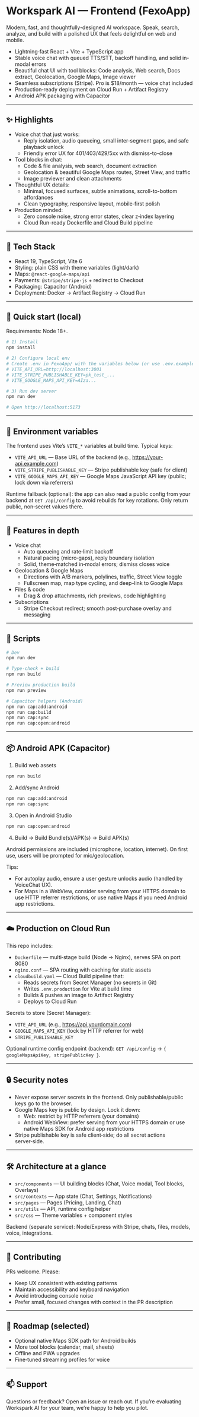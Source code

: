 # Workspark AI — Frontend (FexoApp)

Modern, fast, and thoughtfully-designed AI workspace. Speak, search, analyze, and build with a polished UX that feels delightful on web and mobile.

- Lightning‑fast React + Vite + TypeScript app
- Stable voice chat with queued TTS/STT, backoff handling, and solid in-modal errors
- Beautiful chat UI with tool blocks: Code analysis, Web search, Docs extract, Geolocation, Google Maps, Image viewer
- Seamless subscriptions (Stripe). Pro is $18/month — voice chat included
- Production‑ready deployment on Cloud Run + Artifact Registry
- Android APK packaging with Capacitor

---

## ✨ Highlights

- Voice chat that just works:
  - Reply isolation, audio queueing, small inter‑segment gaps, and safe playback unlock
  - Friendly error UX for 401/403/429/5xx with dismiss-to-close
- Tool blocks in chat:
  - Code & file analysis, web search, document extraction
  - Geolocation & beautiful Google Maps routes, Street View, and traffic
  - Image previewer and clean attachments
- Thoughtful UX details:
  - Minimal, focused surfaces, subtle animations, scroll-to-bottom affordances
  - Clean typography, responsive layout, mobile‑first polish
- Production minded:
  - Zero console noise, strong error states, clear z‑index layering
  - Cloud Run-ready Dockerfile and Cloud Build pipeline

---

## 🧱 Tech Stack

- React 19, TypeScript, Vite 6
- Styling: plain CSS with theme variables (light/dark)
- Maps: `@react-google-maps/api`
- Payments: `@stripe/stripe-js` + redirect to Checkout
- Packaging: Capacitor (Android)
- Deployment: Docker → Artifact Registry → Cloud Run

---

## 🚀 Quick start (local)

Requirements: Node 18+.

```bash
# 1) Install
npm install

# 2) Configure local env
# Create .env in FexoApp/ with the variables below (or use .env.example):
# VITE_API_URL=http://localhost:3001
# VITE_STRIPE_PUBLISHABLE_KEY=pk_test_...
# VITE_GOOGLE_MAPS_API_KEY=AIza...

# 3) Run dev server
npm run dev

# Open http://localhost:5173
```

---

## 🔐 Environment variables

The frontend uses Vite’s `VITE_*` variables at build time. Typical keys:

- `VITE_API_URL` — Base URL of the backend (e.g., https://your-api.example.com)
- `VITE_STRIPE_PUBLISHABLE_KEY` — Stripe publishable key (safe for client)
- `VITE_GOOGLE_MAPS_API_KEY` — Google Maps JavaScript API key (public; lock down via referrers)

Runtime fallback (optional): the app can also read a public config from your backend at `GET /api/config` to avoid rebuilds for key rotations. Only return public, non‑secret values there.

---

## 🧭 Features in depth

- Voice chat
  - Auto queueing and rate‑limit backoff
  - Natural pacing (micro‑gaps), reply boundary isolation
  - Solid, theme‑matched in‑modal errors; dismiss closes voice
- Geolocation & Google Maps
  - Directions with A/B markers, polylines, traffic, Street View toggle
  - Fullscreen map, map type cycling, and deep-link to Google Maps
- Files & code
  - Drag & drop attachments, rich previews, code highlighting
- Subscriptions
  - Stripe Checkout redirect; smooth post‑purchase overlay and messaging

---

## 🧪 Scripts

```bash
# Dev
npm run dev

# Type‑check + build
npm run build

# Preview production build
npm run preview

# Capacitor helpers (Android)
npm run cap:add:android
npm run cap:build
npm run cap:sync
npm run cap:open:android
```

---

## 📦 Android APK (Capacitor)

1) Build web assets
```bash
npm run build
```

2) Add/sync Android
```bash
npm run cap:add:android
npm run cap:sync
```

3) Open in Android Studio
```bash
npm run cap:open:android
```

4) Build → Build Bundle(s)/APK(s) → Build APK(s)

Android permissions are included (microphone, location, internet). On first use, users will be prompted for mic/geolocation.

Tips:
- For autoplay audio, ensure a user gesture unlocks audio (handled by VoiceChat UX).
- For Maps in a WebView, consider serving from your HTTPS domain to use HTTP referrer restrictions, or use native Maps if you need Android app restrictions.

---

## ☁️ Production on Cloud Run

This repo includes:
- `Dockerfile` — multi‑stage build (Node → Nginx), serves SPA on port 8080
- `nginx.conf` — SPA routing with caching for static assets
- `cloudbuild.yaml` — Cloud Build pipeline that:
  - Reads secrets from Secret Manager (no secrets in Git)
  - Writes `.env.production` for Vite at build time
  - Builds & pushes an image to Artifact Registry
  - Deploys to Cloud Run

Secrets to store (Secret Manager):
- `VITE_API_URL` (e.g., https://api.yourdomain.com)
- `GOOGLE_MAPS_API_KEY` (lock by HTTP referrer for web)
- `STRIPE_PUBLISHABLE_KEY`

Optional runtime config endpoint (backend): `GET /api/config` → `{ googleMapsApiKey, stripePublicKey }`.

---

## 🔒 Security notes

- Never expose server secrets in the frontend. Only publishable/public keys go to the browser.
- Google Maps key is public by design. Lock it down:
  - Web: restrict by HTTP referrers (your domains)
  - Android WebView: prefer serving from your HTTPS domain or use native Maps SDK for Android app restrictions
- Stripe publishable key is safe client‑side; do all secret actions server‑side.

---

## 🛠️ Architecture at a glance

- `src/components` — UI building blocks (Chat, Voice modal, Tool blocks, Overlays)
- `src/contexts` — App state (Chat, Settings, Notifications)
- `src/pages` — Pages (Pricing, Landing, Chat)
- `src/utils` — API, runtime config helper
- `src/css` — Theme variables + component styles

Backend (separate service): Node/Express with Stripe, chats, files, models, voice, integrations.

---

## 🤝 Contributing

PRs welcome. Please:
- Keep UX consistent with existing patterns
- Maintain accessibility and keyboard navigation
- Avoid introducing console noise
- Prefer small, focused changes with context in the PR description

---

## 🧭 Roadmap (selected)

- Optional native Maps SDK path for Android builds
- More tool blocks (calendar, mail, sheets)
- Offline and PWA upgrades
- Fine‑tuned streaming profiles for voice

---

## 📫 Support

Questions or feedback? Open an issue or reach out. If you’re evaluating Workspark AI for your team, we’re happy to help you pilot.
